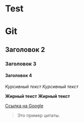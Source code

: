 # Test

# Git
## Заголовок 2
### Заголовок 3
#### Заголовок 4

*Курсивный текст*
_Курсивный текст_

**Жирный текст**
__Жирный текст__


[Ссылка на Google](https://www.google.com)

> Это пример цитаты.
